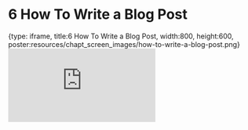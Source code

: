 # 6 How To Write a Blog Post
 
{type: iframe, title:6 How To Write a Blog Post, width:800, height:600, poster:resources/chapt_screen_images/how-to-write-a-blog-post.png}
![](https://datatrail-jhu.github.io/10_communication/no_toc/how-to-write-a-blog-post.html)
 

 
